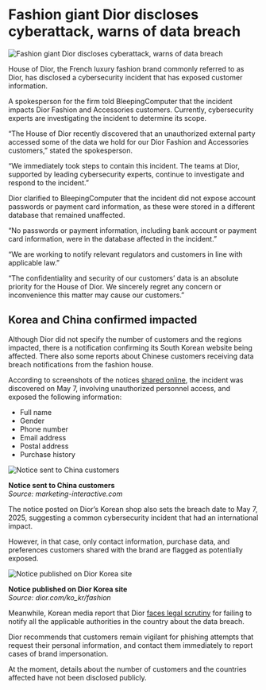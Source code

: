 # Fashion giant Dior discloses cyberattack, warns of data breach

![Fashion giant Dior discloses cyberattack, warns of data breach](https://www.bleepstatic.com/content/hl-images/2025/05/14/Dior.jpg)

House of Dior, the French luxury fashion brand commonly referred to as Dior, has disclosed a cybersecurity incident that has exposed customer information.

A spokesperson for the firm told BleepingComputer that the incident impacts Dior Fashion and Accessories customers. Currently, cybersecurity experts are investigating the incident to determine its scope.

“The House of Dior recently discovered that an unauthorized external party accessed some of the data we hold for our Dior Fashion and Accessories customers,” stated the spokesperson.

“We immediately took steps to contain this incident. The teams at Dior, supported by leading cybersecurity experts, continue to investigate and respond to the incident.”

Dior clarified to BleepingComputer that the incident did not expose account passwords or payment card information, as these were stored in a different database that remained unaffected.

“No passwords or payment information, including bank account or payment card information, were in the database affected in the incident.”

“We are working to notify relevant regulators and customers in line with applicable law.”

“The confidentiality and security of our customers’ data is an absolute priority for the House of Dior. We sincerely regret any concern or inconvenience this matter may cause our customers.”

## Korea and China confirmed impacted

Although Dior did not specify the number of customers and the regions impacted, there is a notification confirming its South Korean website being affected. There also some reports about Chinese customers receiving data breach notifications from the fashion house.

According to screenshots of the notices [shared online](https://www.marketing-interactive.com/dior-apologises-unauthorised-china-data-leak), the incident was discovered on May 7, involving unauthorized personnel access, and exposed the following information:

* Full name
* Gender
* Phone number
* Email address
* Postal address
* Purchase history

![Notice sent to China customers](https://www.bleepstatic.com/images/news/u/1220909/2025/May/dior-china.jpg)

**Notice sent to China customers**  
_Source: marketing-interactive.com_

The notice posted on Dior’s Korean shop also sets the breach date to May 7, 2025, suggesting a common cybersecurity incident that had an international impact.

However, in that case, only contact information, purchase data, and preferences customers shared with the brand are flagged as potentially exposed.

![Notice published on Dior Korea site](https://www.bleepstatic.com/images/news/u/1220909/2025/May/dior.jpg)

**Notice published on Dior Korea site**  
_Source: dior.com/ko\_kr/fashion_

Meanwhile, Korean media report that Dior [faces legal scrutiny](https://koreajoongangdaily.joins.com/news/2025-05-14/national/socialAffairs/Dior-faces-scrutiny-fine-in-Korea-for-insufficient-data-breach-reporting/2307137) for failing to notify all the applicable authorities in the country about the data breach.

Dior recommends that customers remain vigilant for phishing attempts that request their personal information, and contact them immediately to report cases of brand impersonation.

At the moment, details about the number of customers and the countries affected have not been disclosed publicly.